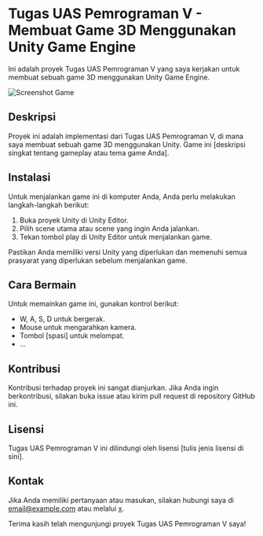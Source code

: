 # Tugas UAS Pemrograman V - Membuat Game 3D Menggunakan Unity Game Engine

Ini adalah proyek Tugas UAS Pemrograman V yang saya kerjakan untuk membuat sebuah game 3D menggunakan Unity Game Engine.

![Screenshot Game](screenshot.png)

## Deskripsi

Proyek ini adalah implementasi dari Tugas UAS Pemrograman V, di mana saya membuat sebuah game 3D menggunakan Unity. Game ini [deskripsi singkat tentang gameplay atau tema game Anda].


## Instalasi

Untuk menjalankan game ini di komputer Anda, Anda perlu melakukan langkah-langkah berikut:

1. Buka proyek Unity di Unity Editor.
2. Pilih scene utama atau scene yang ingin Anda jalankan.
3. Tekan tombol play di Unity Editor untuk menjalankan game.

Pastikan Anda memiliki versi Unity yang diperlukan dan memenuhi semua prasyarat yang diperlukan sebelum menjalankan game.

## Cara Bermain

Untuk memainkan game ini, gunakan kontrol berikut:

- W, A, S, D untuk bergerak.
- Mouse untuk mengarahkan kamera.
- Tombol [spasi] untuk melompat.
- ...

## Kontribusi

Kontribusi terhadap proyek ini sangat dianjurkan. Jika Anda ingin berkontribusi, silakan buka issue atau kirim pull request di repository GitHub ini.

## Lisensi

Tugas UAS Pemrograman V ini dilindungi oleh lisensi [tulis jenis lisensi di sini].

## Kontak

Jika Anda memiliki pertanyaan atau masukan, silakan hubungi saya di [email@example.com](mailto:ramasanjaya67@gmail.com) atau melalui [x](@ImamRamaSanjaya).

Terima kasih telah mengunjungi proyek Tugas UAS Pemrograman V saya!
